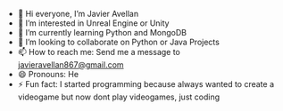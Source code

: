 - 👋 Hi everyone, I’m Javier Avellan
- 👀 I’m interested in Unreal Engine or Unity
- 🌱 I’m currently learning Python and MongoDB
- 💞️ I’m looking to collaborate on Python or Java Projects
- 📫 How to reach me: Send me a message to javieravellan867@gmail.com
- 😄 Pronouns: He
- ⚡ Fun fact: I started programming because always wanted to create a videogame but now dont play videogames, just coding

<!---
javi-avellan/javi-avellan is a ✨ special ✨ repository because its `README.md` (this file) appears on your GitHub profile.
You can click the Preview link to take a look at your changes.
--->
